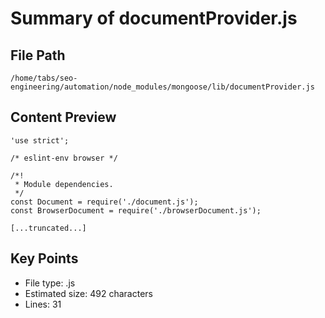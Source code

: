 # Summary of documentProvider.js
  
## File Path
`/home/tabs/seo-engineering/automation/node_modules/mongoose/lib/documentProvider.js`

## Content Preview
```
'use strict';

/* eslint-env browser */

/*!
 * Module dependencies.
 */
const Document = require('./document.js');
const BrowserDocument = require('./browserDocument.js');

[...truncated...]
```

## Key Points
- File type: .js
- Estimated size: 492 characters
- Lines: 31

